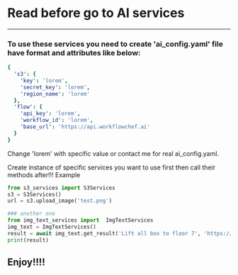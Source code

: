 # Read before go to AI services 
-----

### To use these services you need to create 'ai_config.yaml' file have format and attributes like below: 
```YAML
{
  's3': {
    'key': 'lorem',
    'secret_key': 'lorem',
    'region_name': 'lorem' 
  },
  'flow': {
    'api_key': 'lorem',
    'workflow_id': 'lorem',
    'base_url': 'https://api.workflowchef.ai'
  }
}
```
Change 'lorem' with specific value or contact me for real ai_config.yaml.

Create instance of specific services you want to use first then call their methods after!!!
Example
```python
from s3_services import S3Services
s3 = S3Services()
url = s3.upload_image('test.png')

### another one 
from img_text_services import  ImgTextServices
img_text = ImgTextServices()
result = await img_text.get_result('Lift all box to floor 7', 'https://keeper-storage.s3.ap-southeast-1.amazonaws.com/img/test.png', mode='init')
print(result)
```
## Enjoy!!!!